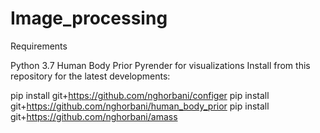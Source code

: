 # Image_processing

Requirements

Python 3.7
Human Body Prior
Pyrender for visualizations
Install from this repository for the latest developments:

pip install git+https://github.com/nghorbani/configer
pip install git+https://github.com/nghorbani/human_body_prior
pip install git+https://github.com/nghorbani/amass
